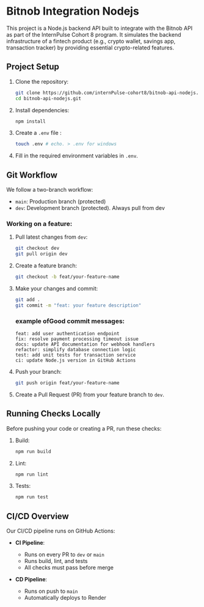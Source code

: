 # Bitnob Integration Nodejs

This project is a Node.js backend API built to integrate with the Bitnob API as part of the InternPulse Cohort 8 program. It simulates the backend infrastructure of a fintech product (e.g., crypto wallet, savings app, transaction tracker) by providing essential crypto-related features.

## Project Setup

1. Clone the repository:
   ```bash
   git clone https://github.com/internPulse-cohort8/bitnob-api-nodejs.git
   cd bitnob-api-nodejs.git
   ```

2. Install dependencies:
   ```bash
   npm install
   ```

3. Create a `.env` file :
   ```bash
   touch .env # echo. > .env for windows

   ```

4. Fill in the required environment variables in `.env`.

## Git Workflow

We follow a two-branch workflow:

- `main`: Production branch (protected)
- `dev`: Development branch (protected). Always pull from dev

### Working on a feature:

1. Pull latest changes from `dev`:
   ```bash
   git checkout dev
   git pull origin dev
   ```

2. Create a feature branch:
   ```bash
   git checkout -b feat/your-feature-name
   ```

3. Make your changes and commit:
   ```bash
   git add .
   git commit -m "feat: your feature description"
   ```
   ### example ofGood commit messages:
   ```
   feat: add user authentication endpoint
   fix: resolve payment processing timeout issue
   docs: update API documentation for webhook handlers
   refactor: simplify database connection logic
   test: add unit tests for transaction service
   ci: update Node.js version in GitHub Actions
   ```

4. Push your branch:
   ```bash
   git push origin feat/your-feature-name
   ```

5. Create a Pull Request (PR) from your feature branch to `dev`.

## Running Checks Locally

Before pushing your code or creating a PR, run these checks:

1. Build:
   ```bash
   npm run build
   ```

2. Lint:
   ```bash
   npm run lint
   ```

3. Tests:
   ```bash
   npm run test
   ```

## CI/CD Overview

Our CI/CD pipeline runs on GitHub Actions:

- **CI Pipeline**:
  - Runs on every PR to `dev` or `main`
  - Runs build, lint, and tests
  - All checks must pass before merge

- **CD Pipeline**:
  - Runs on push to `main`
  - Automatically deploys to Render
